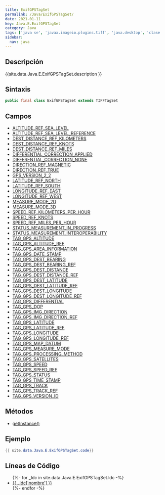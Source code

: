 ```yaml
---
title: ExifGPSTagSet
permalink: /Java/ExifGPSTagSet/
date: 2021-01-11
key: Java.E.ExifGPSTagSet
category: Java
tags: ['java se', 'javax.imageio.plugins.tiff', 'java.desktop', 'clase java', 'Java 9']
sidebar: 
  nav: java
---
```


## Descripción
{{site.data.Java.E.ExifGPSTagSet.description }}

## Sintaxis
~~~java
public final class ExifGPSTagSet extends TIFFTagSet
~~~

## Campos
* [ALTITUDE_REF_SEA_LEVEL](/Java/ExifGPSTagSet/ALTITUDE_REF_SEA_LEVEL)
* [ALTITUDE_REF_SEA_LEVEL_REFERENCE](/Java/ExifGPSTagSet/ALTITUDE_REF_SEA_LEVEL_REFERENCE)
* [DEST_DISTANCE_REF_KILOMETERS](/Java/ExifGPSTagSet/DEST_DISTANCE_REF_KILOMETERS)
* [DEST_DISTANCE_REF_KNOTS](/Java/ExifGPSTagSet/DEST_DISTANCE_REF_KNOTS)
* [DEST_DISTANCE_REF_MILES](/Java/ExifGPSTagSet/DEST_DISTANCE_REF_MILES)
* [DIFFERENTIAL_CORRECTION_APPLIED](/Java/ExifGPSTagSet/DIFFERENTIAL_CORRECTION_APPLIED)
* [DIFFERENTIAL_CORRECTION_NONE](/Java/ExifGPSTagSet/DIFFERENTIAL_CORRECTION_NONE)
* [DIRECTION_REF_MAGNETIC](/Java/ExifGPSTagSet/DIRECTION_REF_MAGNETIC)
* [DIRECTION_REF_TRUE](/Java/ExifGPSTagSet/DIRECTION_REF_TRUE)
* [GPS_VERSION_2_2](/Java/ExifGPSTagSet/GPS_VERSION_2_2)
* [LATITUDE_REF_NORTH](/Java/ExifGPSTagSet/LATITUDE_REF_NORTH)
* [LATITUDE_REF_SOUTH](/Java/ExifGPSTagSet/LATITUDE_REF_SOUTH)
* [LONGITUDE_REF_EAST](/Java/ExifGPSTagSet/LONGITUDE_REF_EAST)
* [LONGITUDE_REF_WEST](/Java/ExifGPSTagSet/LONGITUDE_REF_WEST)
* [MEASURE_MODE_2D](/Java/ExifGPSTagSet/MEASURE_MODE_2D)
* [MEASURE_MODE_3D](/Java/ExifGPSTagSet/MEASURE_MODE_3D)
* [SPEED_REF_KILOMETERS_PER_HOUR](/Java/ExifGPSTagSet/SPEED_REF_KILOMETERS_PER_HOUR)
* [SPEED_REF_KNOTS](/Java/ExifGPSTagSet/SPEED_REF_KNOTS)
* [SPEED_REF_MILES_PER_HOUR](/Java/ExifGPSTagSet/SPEED_REF_MILES_PER_HOUR)
* [STATUS_MEASUREMENT_IN_PROGRESS](/Java/ExifGPSTagSet/STATUS_MEASUREMENT_IN_PROGRESS)
* [STATUS_MEASUREMENT_INTEROPERABILITY](/Java/ExifGPSTagSet/STATUS_MEASUREMENT_INTEROPERABILITY)
* [TAG_GPS_ALTITUDE](/Java/ExifGPSTagSet/TAG_GPS_ALTITUDE)
* [TAG_GPS_ALTITUDE_REF](/Java/ExifGPSTagSet/TAG_GPS_ALTITUDE_REF)
* [TAG_GPS_AREA_INFORMATION](/Java/ExifGPSTagSet/TAG_GPS_AREA_INFORMATION)
* [TAG_GPS_DATE_STAMP](/Java/ExifGPSTagSet/TAG_GPS_DATE_STAMP)
* [TAG_GPS_DEST_BEARING](/Java/ExifGPSTagSet/TAG_GPS_DEST_BEARING)
* [TAG_GPS_DEST_BEARING_REF](/Java/ExifGPSTagSet/TAG_GPS_DEST_BEARING_REF)
* [TAG_GPS_DEST_DISTANCE](/Java/ExifGPSTagSet/TAG_GPS_DEST_DISTANCE)
* [TAG_GPS_DEST_DISTANCE_REF](/Java/ExifGPSTagSet/TAG_GPS_DEST_DISTANCE_REF)
* [TAG_GPS_DEST_LATITUDE](/Java/ExifGPSTagSet/TAG_GPS_DEST_LATITUDE)
* [TAG_GPS_DEST_LATITUDE_REF](/Java/ExifGPSTagSet/TAG_GPS_DEST_LATITUDE_REF)
* [TAG_GPS_DEST_LONGITUDE](/Java/ExifGPSTagSet/TAG_GPS_DEST_LONGITUDE)
* [TAG_GPS_DEST_LONGITUDE_REF](/Java/ExifGPSTagSet/TAG_GPS_DEST_LONGITUDE_REF)
* [TAG_GPS_DIFFERENTIAL](/Java/ExifGPSTagSet/TAG_GPS_DIFFERENTIAL)
* [TAG_GPS_DOP](/Java/ExifGPSTagSet/TAG_GPS_DOP)
* [TAG_GPS_IMG_DIRECTION](/Java/ExifGPSTagSet/TAG_GPS_IMG_DIRECTION)
* [TAG_GPS_IMG_DIRECTION_REF](/Java/ExifGPSTagSet/TAG_GPS_IMG_DIRECTION_REF)
* [TAG_GPS_LATITUDE](/Java/ExifGPSTagSet/TAG_GPS_LATITUDE)
* [TAG_GPS_LATITUDE_REF](/Java/ExifGPSTagSet/TAG_GPS_LATITUDE_REF)
* [TAG_GPS_LONGITUDE](/Java/ExifGPSTagSet/TAG_GPS_LONGITUDE)
* [TAG_GPS_LONGITUDE_REF](/Java/ExifGPSTagSet/TAG_GPS_LONGITUDE_REF)
* [TAG_GPS_MAP_DATUM](/Java/ExifGPSTagSet/TAG_GPS_MAP_DATUM)
* [TAG_GPS_MEASURE_MODE](/Java/ExifGPSTagSet/TAG_GPS_MEASURE_MODE)
* [TAG_GPS_PROCESSING_METHOD](/Java/ExifGPSTagSet/TAG_GPS_PROCESSING_METHOD)
* [TAG_GPS_SATELLITES](/Java/ExifGPSTagSet/TAG_GPS_SATELLITES)
* [TAG_GPS_SPEED](/Java/ExifGPSTagSet/TAG_GPS_SPEED)
* [TAG_GPS_SPEED_REF](/Java/ExifGPSTagSet/TAG_GPS_SPEED_REF)
* [TAG_GPS_STATUS](/Java/ExifGPSTagSet/TAG_GPS_STATUS)
* [TAG_GPS_TIME_STAMP](/Java/ExifGPSTagSet/TAG_GPS_TIME_STAMP)
* [TAG_GPS_TRACK](/Java/ExifGPSTagSet/TAG_GPS_TRACK)
* [TAG_GPS_TRACK_REF](/Java/ExifGPSTagSet/TAG_GPS_TRACK_REF)
* [TAG_GPS_VERSION_ID](/Java/ExifGPSTagSet/TAG_GPS_VERSION_ID)

## Métodos
* [getInstance()](/Java/ExifGPSTagSet/getInstance)

## Ejemplo
~~~java
{{ site.data.Java.E.ExifGPSTagSet.code}}
~~~

## Líneas de Código
<ul>
{%- for _ldc in site.data.Java.E.ExifGPSTagSet.ldc -%}
   <li>
       <a href="{{_ldc['url'] }}">{{ _ldc['nombre'] }}</a>
   </li>
{%- endfor -%}
</ul>

